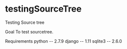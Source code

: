 # testingSourceTree
Testing Source tree

Goal
To test sourcetree.

Requirements
python -- 2.7.9 django -- 1.11 sqlite3 -- 2.6.0